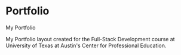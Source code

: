 # Portfolio
My Portfolio

My Portfolio layout created for the Full-Stack Development course at University of Texas at Austin's Center for Professional Education.
